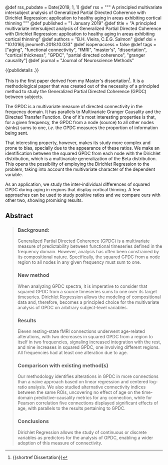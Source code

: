 @def rss_pubdate = Date(2019, 1, 1)
@def rss = """ A principled multivariate intersubject analysis of Generalized Partial Directed Coherence with Dirichlet Regression: application to healthy aging in areas exhibiting cortical thinning """
@def published = "1 January 2019"
@def title = "A principled multivariate intersubject analysis of Generalized Partial Directed Coherence with Dirichlet Regression: application to healthy aging in areas exhibiting cortical thinning"
@def authors = "B.H. Vieira, C.E.G. Salmon"
@def doi = "10.1016/j.jneumeth.2018.10.033"
@def isopenaccess = false
@def tags = ["aging", "functional connectivity", "fMRI", "master's", "dissertation", "cortical thickness", "GPDC", "partial directed coherence", "granger causality"]
@def journal = "Journal of Neuroscience Methods"

{{publidetails .}}

This is the first paper derived from my Master's dissertation[^1].
It is a methodological paper that was created out of the necessity of a principled method to study the Generalized Partial Directed Coherence (GPDC) between subjects.

The GPDC is a multivariate measure of directed connectivity in the frequency domain.
It has parallels to Multivariate Granger Causality and the Directed Transfer Function.
One of it's most interesting properties is that, for a given frequency, the GPDC from a node (source) to all other nodes (sinks) sums to one, _i.e._ the GPDC measures the proportion of information being sent.

That interesting property, however, makes its study more complex and prone to bias, specially due to the appearance of these ratios.
We make an identification between the squared GPDC from each node with the Dirichlet distribution, which is a multivariate generalization of the Beta distribution.
This opens the possibility of employing the Dirichlet Regression to the problem, taking into account the multivariate character of the dependent variable.

As an application, we study the inter-individual differences of squared GPDC during aging in regions that display cortical thinning.
A few approaches can be used to study positive ratios and we compare ours with other two, showing promising results.

## Abstract

> ### Background:
> Generalized Partial Directed Coherence (GPDC) is a multivariate measure of predictability between functional timeseries defined in the frequency domain. However, analysis has often been constrained by its compositional nature. Specifically, the squared GPDC from a node region to all nodes in any given frequency must sum to one.
> ### New method
> When analyzing GPDC spectra, it is imperative to consider that squared GPDC from a source timeseries sums to one over its target timeseries. Dirichlet Regression allows the modeling of compositional data and, therefore, becomes a principled choice for the multivariate analysis of GPDC on arbitrary subject-level variables.
> ### Results
> Eleven resting-state fMRI connections underwent age-related alterations, with two decreases in squared GPDC from a region to itself in two frequencies, signaling increased integration with the rest, and nine increases in squared GPDC, one involving different regions. All frequencies had at least one alteration due to age.
> ### Comparison with existing method(s)
> Our methodology identifies alterations in GPDC in more connections than a naïve approach based on linear regression and centered log-ratio analysis. We also studied alternative connectivity indices between the same ROIs, uncovering no effect of age on the time-domain predictive-causality metrics for any connection, while for Pearson correlation five connections displayed significant effects of age, with parallels to the results pertaining to GPDC.
> ### Conclusions
> Dirichlet Regression allows the study of continuous or discrete variables as predictors for the analysis of GPDC, enabling a wider adoption of this measure of connectivity.

[^1]: {{shortref Dissertation}}